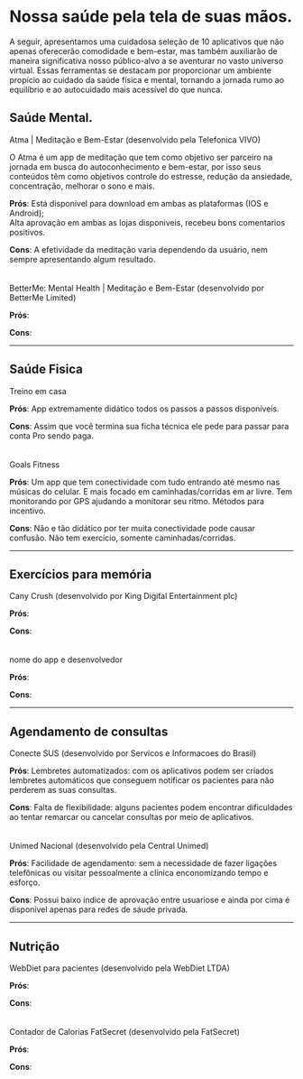 # Nossa saúde pela tela de suas mãos.

A seguir, apresentamos uma cuidadosa seleção de 10 aplicativos que não apenas oferecerão comodidade e bem-estar, mas também auxiliarão de maneira significativa nosso público-alvo a se aventurar no vasto universo virtual. Essas ferramentas se destacam por proporcionar um ambiente propício ao cuidado da saúde física e mental, tornando a jornada rumo ao equilíbrio e ao autocuidado mais acessível do que nunca.

## Saúde Mental.

Atma | Meditação e Bem-Estar (desenvolvido pela Telefonica VIVO)

O Atma é um app de meditação que tem como objetivo ser parceiro na jornada em busca do autoconhecimento e bem-estar, por isso seus conteúdos têm como objetivos controle do estresse, redução da ansiedade, concentração, melhorar o sono e mais.

__Prós__: Está disponivel para download em ambas as plataformas (IOS e Android);<br>
      Alta aprovação em ambas as lojas disponiveis, recebeu bons comentarios positivos.

__Cons__: A efetividade da meditação varia dependendo da usuário, nem sempre apresentando algum resultado.
<br><br><br>
BetterMe: Mental Health | Meditação e Bem-Estar (desenvolvido por BetterMe Limited)

__Prós__: 

__Cons__: 

<hr>

## Saúde Fisica

Treino em casa

__Prós__: App extremamente didático todos os passos a passos disponíveis.

__Cons__: Assim que você termina sua ficha técnica ele pede para passar para conta Pro sendo paga.
<br><br><br>
Goals Fitness

__Prós__: Um app que tem conectividade com tudo entrando até mesmo nas músicas do celular.
 E mais focado em caminhadas/corridas em ar livre.
 Tem monitorando por GPS ajudando a monitorar seu ritmo.
 Métodos para incentivo.

__Cons__: Não e tão didático por ter muita conectividade pode causar confusão.
 Não tem exercício, somente caminhadas/corridas. 

<hr>

## Exercícios para memória

Cany Crush (desenvolvido por King Digital Entertainment plc)

__Prós__: 

__Cons__: 
<br><br><br>
nome do app e desenvolvedor

__Prós__: 

__Cons__: 

<hr>

## Agendamento de consultas

Conecte SUS (desenvolvido por Servicos e Informacoes do Brasil)

__Prós__: Lembretes automatizados: com os aplicativos podem ser criados lembretes automáticos que conseguem notificar os pacientes para não perderem as suas consultas. 

__Cons__: Falta de flexibilidade: alguns pacientes podem encontrar dificuldades ao tentar remarcar ou cancelar consultas por meio de aplicativos. 
<br><br><br>
Unimed Nacional (desenvolvido pela Central Unimed)

__Prós__: Facilidade de agendamento: sem a necessidade de fazer ligações telefônicas ou visitar pessoalmente a clínica enconomizando tempo e esforço.

__Cons__: Possui baixo indice de aprovação entre usuariose e ainda por cima é disponivel apenas para redes de sáude privada.

<hr>

## Nutrição

WebDiet para pacientes (desenvolvido pela WebDiet LTDA)

__Prós__: 

__Cons__: 
<br><br><br>
Contador de Calorias FatSecret (desenvolvido pela FatSecret)

__Prós__: 

__Cons__: 
